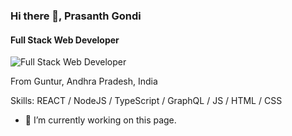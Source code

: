 ### Hi there 👋, Prasanth Gondi
#### Full Stack Web Developer 
![Full Stack Web Developer ](https://ibb.co/5G3RhpY)

From Guntur, Andhra Pradesh, India

Skills: REACT / NodeJS / TypeScript / GraphQL / JS / HTML / CSS

- 🔭 I’m currently working on this page. 




